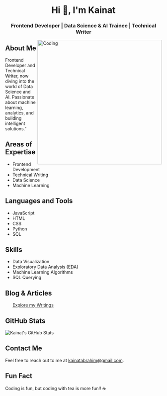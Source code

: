 

<!DOCTYPE html>
<html>
<body>

<h1 align="center">Hi 👋, I'm Kainat</h1>
<h3 align="center">Frontend Developer | Data Science & AI Trainee | Technical Writer</h3>

<img align="right" alt="Coding" width="400" src="https://miro.medium.com/max/1400/1*qdAW1TjCN57h1lbuuzvchg.gif">

<h2>About Me</h2>
<p>Frontend Developer and Technical Writer, now diving into the world of Data Science and AI. Passionate about machine learning, analytics, and building intelligent solutions."</p>

<h2>Areas of Expertise</h2>
<ul>
  <li>Frontend Development</li>
  <li>Technical Writing</li>
  <li>Data Science</li>
  <li>Machine Learning</li>
</ul>

<h2>Languages and Tools</h2>
<ul>
  <li>JavaScript</li>
  <li>HTML</li>
  <li>CSS</li>
  <li>Python</li>
  <li>SQL</li>
</ul>

<h2>Skills</h2>
<ul>
  <li>Data Visualization</li>
  <li>Exploratory Data Analysis (EDA)</li>
  <li>Machine Learning Algorithms</li>
  <li>SQL Querying</li>
</ul>

<h2>Blog & Articles</h2>
<ul>
  <a href="https://kainatabrahim.medium.com">Explore my Writings</a>
</ul>

<h2>GitHub Stats</h2>
<img align="center" src="https://github-readme-stats.vercel.app/api?username=your-github-username&show_icons=true&hide_title=true&hide=prs&count_private=true" alt="Kainat's GitHub Stats" />


<h2>Contact Me</h2>
<p>Feel free to reach out to me at <a href="mailto:kainatabrahim@gmail.com">kainatabrahim@gmail.com</a>.</p>

<h2>Fun Fact</h2>
<p>Coding is fun, but coding with tea is more fun!! ☕</p>

</body>
</html>

